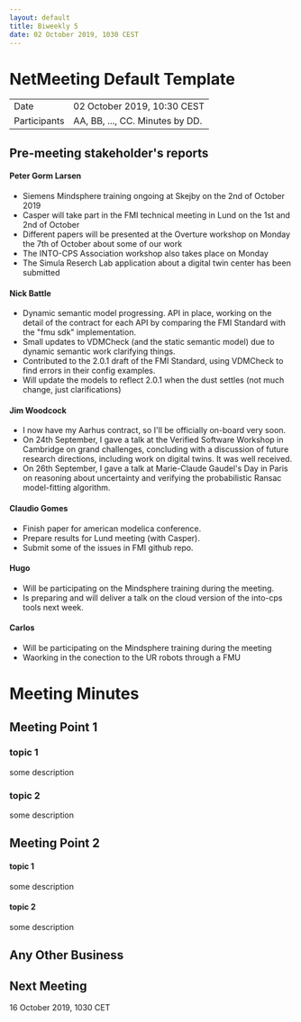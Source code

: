 ```yaml
---
layout: default
title: Biweekly 5
date: 02 October 2019, 1030 CEST
---
```


<script src="https://code.jquery.com/jquery-1.11.1.min.js">
</script>
<script src="/javascripts/edit.js"></script>
<script>setEditButonNm();</script>

# NetMeeting Default Template

|||
|---|---|
| Date | 02 October 2019, 10:30 CEST |
| Participants | AA, BB, ..., CC.  Minutes by DD. |


## Pre-meeting stakeholder's reports

<!-- Please keep in mind that the minutes are publicly available, and that
private information must be stored elsewhere.  -->

#### Peter Gorm Larsen
* Siemens Mindsphere training ongoing at Skejby on the 2nd of October 2019
* Casper will take part in the FMI technical meeting in Lund on the 1st and 2nd of October
* Different papers will be presented at the Overture workshop on Monday the 7th of October about some of our work
* The INTO-CPS Association workshop also takes place on Monday
* The Simula Reserch Lab application about a digital twin center has been submitted

#### Nick Battle
* Dynamic semantic model progressing. API in place, working on the detail of the contract for each API by comparing the FMI Standard with the "fmu sdk" implementation.
* Small updates to VDMCheck (and the static semantic model) due to dynamic semantic work clarifying things.
* Contributed to the 2.0.1 draft of the FMI Standard, using VDMCheck to find errors in their config examples.
* Will update the models to reflect 2.0.1 when the dust settles (not much change, just clarifications)

#### Jim Woodcock
* I now have my Aarhus contract, so I'll be officially on-board very soon.
* On 24th September, I gave a talk at the Verified Software Workshop in Cambridge on grand challenges, concluding with a discussion of future research directions, including work on digital twins. It was well received.
* On 26th September, I gave a talk at Marie-Claude Gaudel's Day in Paris on reasoning about uncertainty and verifying the probabilistic Ransac model-fitting algorithm.

#### Claudio Gomes
* Finish paper for american modelica conference.
* Prepare results for Lund meeting (with Casper).
* Submit some of the issues in FMI github repo.

#### Hugo
* Will be participating on the Mindsphere training during the meeting.
* Is preparing and will deliver a talk on the cloud version of the into-cps tools next week.

#### Carlos
* Will be participating on the Mindsphere training during the meeting
* Waorking in the conection to the UR robots through a FMU

Meeting Minutes
===============

## Meeting Point 1

### topic 1

some description

### topic 2

some description

## Meeting Point 2

#### topic 1

some description

#### topic 2

some description

##  Any Other Business

Next Meeting
------------

16 October 2019, 1030 CET


<div id="edit_page_div"></div>
